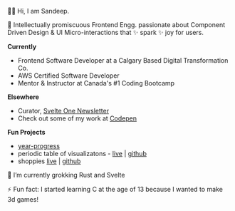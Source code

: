 👋🏻 Hi, I am Sandeep. 


🔭 Intellectually promiscuous Frontend Engg. passionate about Component Driven Design & UI Micro-interactions that ✨ spark ✨ joy for users.


**Currently**

- Frontend Software Developer at a Calgary Based Digital Transformation Co.
- AWS Certified Software Developer
- Mentor & Instructor at Canada's #1 Coding Bootcamp

**Elsewhere**

- Curator, [Svelte One Newsletter](https://www.svelte.one/)
- Check out some of my work at [Codepen](https://codepen.io/letsandeepio/pens/showcase)


**Fun Projects**

- [year-progress](https://github.com/letsandeepio/year-progress)
- periodic table of visualizatons - [live](https://letsandeepio.github.io/viz-method-table/) | [github](https://github.com/letsandeepio/viz-method-table)
- shoppies [live](https://reverent-booth-ef65f4.netlify.app/login/) | [github](https://github.com/letsandeepio/shoppies-fe)


🦀 I’m currently grokking Rust and Svelte

⚡ Fun fact: I started learning C at the age of 13 because I wanted to make 3d games!


<!--
**letsandeepio/letsandeepio** is a ✨ _special_ ✨ repository because its `README.md` (this file) appears on your GitHub profile.

Here are some ideas to get you started:

- 🔭 I’m currently working on ...
- 🌱 I’m currently learning ...
- 👯 I’m looking to collaborate on ...
- 🤔 I’m looking for help with ...
- 💬 Ask me about ...
- 📫 How to reach me: ...
- 😄 Pronouns: ...
- ⚡ Fun fact: ...
-->
